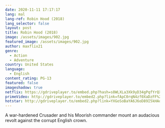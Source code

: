 ```yaml
---
date: 2020-11-11 17:17:17
lang: mal
lang-ref: Robin Hood (2018)
lang_selector: false
layout: post
title: Robin Hood (2018)
image: /assets/images/902.jpg
featured_image: /assets/images/902.jpg
author: maxflix21
genre:
  - Action
  - Adventure
country: United States
language:
  - English
content_rating: PG-13
featured: false
imageshadow: true
netflix: https://gdriveplayer.to/embed.php?hash=s8WLXLa3Xk9yD34gPqfYrQXjdAXyZdwPLp0A6h2zxTJieH+vxCsvpZoM7vr709MktGzxCwk4/Lt356KgMSg2Whlj9j0/fAaIwR8QQixhdOEfNrCqAI73Oyx9dVOR1wjduLFumbTsBqzYxiVsHHVDgjZ6TrMYgeqEYWPAnFN7pSK0t7GIjrbChCu+9yoFoM8DFyDlk48WuFCQIJF6p6pn1Lmhh6CJFYw3ee4m/nnw5Eu3p+7ylOTNnWEgwOfuM4LDI=
primeVideo: http://gdriveplayer.to/embed2.php?link=fApC0rqN4zf0XaDzFF%252FLmwHuCR4LAucStdA8GYAkTdh9LYtBgQF2ci7YOOxJZkD1te7G14CU1JPc5S4o2S1KsWIYmFwrnNRugLkxEq%252Bg49ixdbv2acTb5SPGJn9LE4SpjDG99kGUJz%252FjirFgGZJPSL%252F%252BHyO67sAd1bNfare3iSb06rcOpzJ9ciB6TAHGt40kUoVyw%252FSe5MEAfa6hhjW%252B3L
hotstar: http://gdriveplayer.to/embed2.php?link=YXGoSoBaYA6J6oD89I5kHAqWXHVSuvelff5RAvoNXVZcJcj1%2BVjKFZpzsWBAqAEzpV%2B%2F2DAkNYgUUGtxyLoxBEJSRoPw%2FUZ0%2FIspfh9AKMk%2Fph3BBA7dZoazI1Ka6tghAUxoIE5fiplF0wmiAkphxYbkhsP9G2NJVRxAVJsqh2cyNASGcBsxQeHfruRhCI%2Fd7hS0GRg7egXwMrq3AbLMmieLZFbcpm%2FLQevMV6FL2al2wnXLSVueKvKSRensaQENchpZ6kmt9jakqu4G37a238QUXVfGGJIYWsKHS6tzLkDQ%3D%3D&ns21=true&v=2&default_res=360
---
```

A war-hardened Crusader and his Moorish commander mount an audacious revolt against the corrupt English crown.